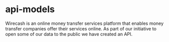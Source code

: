 # api-models
Wirecash is an online money transfer services platform that enables money transfer companies offer their services online. As part of our initiative to open some of our data to the public we have created an API.
